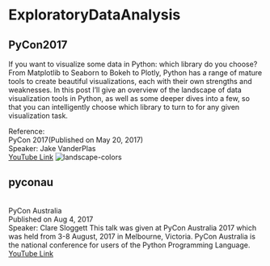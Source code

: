 # ExploratoryDataAnalysis


## PyCon2017
If you want to visualize some data in Python: which library do you choose? From Matplotlib to Seaborn to Bokeh to Plotly, Python has a range of mature tools to create beautiful visualizations, each with their own strengths and weaknesses. In this post I’ll give an overview of the landscape of data visualization tools in Python, as well as some deeper dives into a few, so that you can intelligently choose which library to turn to for any given visualization task.

Reference:
<br> PyCon 2017(Published on May 20, 2017)
<br> Speaker: Jake VanderPlas
<br> [YouTube Link](https://www.youtube.com/watch?v=FytuB8nFHPQ)
![landscape-colors](https://user-images.githubusercontent.com/12536006/46749772-167b7200-cc7c-11e8-9671-fd909b06e401.png)



## pyconau
<br> PyCon Australia
<br> Published on Aug 4, 2017
<br> Speaker: Clare Sloggett
This talk was given at PyCon Australia 2017 which was held from 3-8 August, 2017 in Melbourne, Victoria.
PyCon Australia is the national conference for users of the Python Programming Language.
<br> [YouTube Link](https://www.youtube.com/watch?v=6d3Yk7a2qYI)

